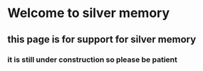 # Welcome to silver memory

## this page is for support for silver memory

### it is still under construction so please be patient
